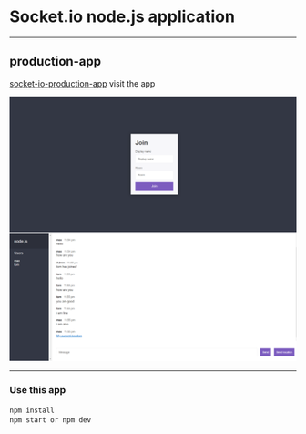 # Socket.io node.js application

---

## production-app
[socket-io-production-app](https://node-js-soket-io-project-1.herokuapp.com) visit the app



![Slide 2](slide-img/img1.png)
![Slide 4](slide-img/img.png)




----

### Use this app 

```sh
npm install
npm start or npm dev
```
